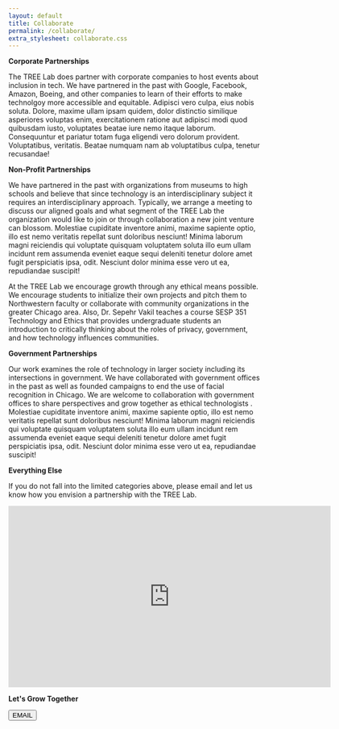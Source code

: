 ```yaml
---
layout: default
title: Collaborate
permalink: /collaborate/
extra_stylesheet: collaborate.css
---
```

  <div class="method_details">
    <p class="underline-border"><b>Corporate Partnerships</b></p>
    <p>The TREE Lab does partner with corporate companies to host events about inclusion in tech. We have partnered in the past with Google, Facebook, Amazon, Boeing, and other companies to learn of their efforts to make technolgoy more accessible and equitable. Adipisci vero culpa, eius nobis soluta. Dolore, maxime ullam ipsam quidem, dolor distinctio similique asperiores voluptas enim, exercitationem ratione aut adipisci modi quod quibusdam iusto, voluptates beatae iure nemo itaque laborum. Consequuntur et pariatur totam fuga eligendi vero dolorum provident. Voluptatibus, veritatis. Beatae numquam nam ab voluptatibus culpa, tenetur recusandae!</p>
    <p class="underline-border"><b>Non-Profit Partnerships</b></p>
    <p>We have partnered in the past with organizations from museums to high schools and believe that since technology is an interdisciplinary subject it requires an interdisciplinary approach. Typically, we arrange a meeting to discuss our aligned goals and what segment of the TREE Lab the organization would like to join or through collaboration a new joint venture can blossom. Molestiae cupiditate inventore animi, maxime sapiente optio, illo est nemo veritatis repellat sunt doloribus nesciunt! Minima laborum magni reiciendis qui voluptate quisquam voluptatem soluta illo eum ullam incidunt rem assumenda eveniet eaque sequi deleniti tenetur dolore amet fugit perspiciatis ipsa, odit. Nesciunt dolor minima esse vero ut ea, repudiandae suscipit!</p>
    <p>At the TREE Lab we encourage growth through any ethical means possible. We encourage students to initialize their own projects and pitch them to Northwestern faculty or collaborate with community organizations in the greater Chicago area. Also, Dr. Sepehr Vakil teaches a course SESP 351 Technology and Ethics that provides undergraduate students an introduction to critically thinking about the roles of privacy, government, and how technology influences communities. </p>
    <p class="underline-border"><b>Government Partnerships</b></p>
    <p>Our work examines the role of technology in larger society including its intersections in government. We have collaborated with government offices in the past as well as founded campaigns to end the use of facial recognition in Chicago. We are welcome to collaboration with government offices to share perspectives and grow together as ethical technologists . Molestiae cupiditate inventore animi, maxime sapiente optio, illo est nemo veritatis repellat sunt doloribus nesciunt! Minima laborum magni reiciendis qui voluptate quisquam voluptatem soluta illo eum ullam incidunt rem assumenda eveniet eaque sequi deleniti tenetur dolore amet fugit perspiciatis ipsa, odit. Nesciunt dolor minima esse vero ut ea, repudiandae suscipit!</p>
    <p class="underline-border"><b>Everything Else</b></p>
    <p>If you do not fall into the limited categories above, please email and let us know how you envision a partnership with the TREE Lab.</p>
  </div>
  
  <iframe src="https://player.vimeo.com/video/429377282" width="640" height="360" frameborder="0" allow="autoplay; fullscreen" allowfullscreen></iframe>
<div class="bottom-buttons">
<div class="card">
    <p><b>Let's Grow Together</b></p>
    <div>
    <button onclick="window.location.href='mailto:sepehr.vakil@northwestern.edu'">EMAIL</button>
    </div>
</div>
</div>
